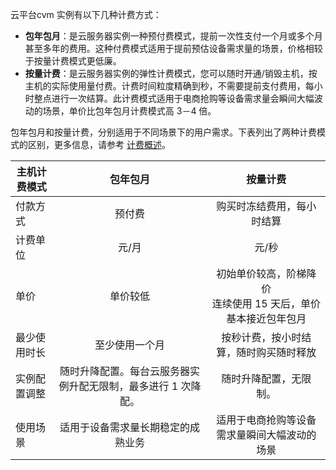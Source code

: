 云平台cvm 实例有以下几种计费方式：

- **包年包月**：是云服务器实例一种预付费模式，提前一次性支付一个月或多个月甚至多年的费用。这种付费模式适用于提前预估设备需求量的场景，价格相较于按量计费模式更低廉。
-  **按量计费**：是云服务器实例的弹性计费模式，您可以随时开通/销毁主机，按主机的实际使用量付费。计费时间粒度精确到秒，不需要提前支付费用，每小时整点进行一次结算。此计费模式适用于电商抢购等设备需求量会瞬间大幅波动的场景，单价比包年包月计费模式高 3－4 倍。

包年包月和按量计费，分别适用于不同场景下的用户需求。下表列出了两种计费模式的区别，更多信息，请参考 [计费概述](/document/product/213/2180)。


| 主机计费模式 | 包年包月 | 按量计费 |
|---------|:---------:|:---------:|
| 付款方式 | 预付费 | 购买时冻结费用，每小时结算 |
| 计费单位 | 元/月 | 元/秒|
| 单价|单价较低|初始单价较高，阶梯降价</br>连续使用 15 天后，单价基本接近包年包月
|最少使用时长|至少使用一个月|按秒计费，按小时结算，随时购买随时释放|
|实例配置调整|随时升降配置。每台云服务器实例升配无限制，最多进行 1 次降配。|随时升降配置，无限制。|
|使用场景|适用于设备需求量长期稳定的成熟业务|适用于电商抢购等设备需求量瞬间大幅波动的场景|



